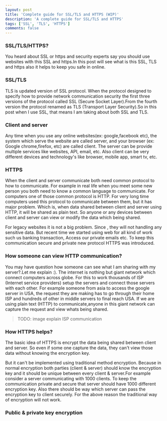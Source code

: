 ```yaml
---
layout: post
title: 'Complete guide for SSL/TLS and HTTPS (WIP)'
description: 'A complete guide for SSL/TLS and HTTPS'
tags: ['SSL', 'TLS', 'HTTPS']
comments: false
---
```


### SSL/TLS/HTTPS?

You heard about SSL or https and security experts say you should use websites with this SSL and https.In this post will see what is this SSL, TLS and https also it helps to keep you safe in online.

### SSL/TLS

TLS is updated version of SSL protocol. When the protocol designed to specify how to provide network communication security the first three versions of the protocol called SSL (Secure Socket Layer).From the fourth version the protocol renamed as TLS (Transport Layer Security).So in this post when I use SSL, that means I am taking about both SSL and TLS.

### Client and server

Any time when you use any online websites(ex: google,facebook etc), the system which serve the website are called server, and your browser (ex: Google chrome,firefox, etc) are called client.
The server can be provide multiple services like websites, API, email, etc. Also client can be very different devices and technology's like browser, mobile app, smart tv, etc.

### HTTPS

When the client and server communicate both need common protocol to how to communicate. For example in real life when you meet some new person you both need to know a common language to communicate. For computers one of those common protocol is HTTP. For very long time computers used this protocol to communicate between them, but it has major problem. Which is, when data shared between client and server using HTTP, it will be shared as plain text. So anyone or any devices between client and server can view or modify the data which being shared.

For legacy websites it is not a big problem. Since , they will not handling any sensitive data. But recent time we started using web for all kind of work such us banking transaction, Access our private emails etc. To keep this communication secure and private new protocol HTTPS was introduced.

### How someone can view HTTP communication?

You may have question how someone can see what I am sharing with my server?.Let me explain :). The internet is nothing but giant network which connect computers across globe. For this to work thousands of ISP (Internet service providers) setup the servers and connect those servers with each other. For example someone from asia to access the google server in USA, the request they are making has to go through their home ISP and hundreds of other in middle servers to final reach USA. If we are using plain text (HTTP) to communicate,anyone in this giant network can capture the request and view whats being shared.

> TODO: image explain ISP communication

### How HTTPS helps?

The basic idea of HTTPS is encrypt the data being shared between client and server. So even if some one capture the data, they can't view those data without knowing the encryption key.

But it can't be implemented using traditional method encryption. Because in normal encryption both parties (client & server) should know the encryption key and it should be unique between every client & server.For example consider a server communicating with 1000 clients. To keep the communication private and secure that server should have 1000 different encryption key. Also there should be way which server can pass the encryption key to client securely. For the above reason the traditional way of encryption will not work.

### Public & private key encryption
